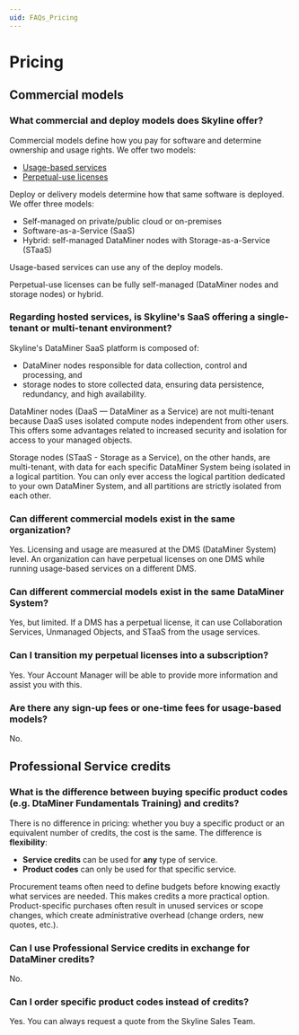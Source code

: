 ```yaml
---
uid: FAQs_Pricing
---
```


# Pricing

## Commercial models

### What commercial and deploy models does Skyline offer?

Commercial models define how you pay for software and determine ownership and usage rights. We offer two models:

- [Usage-based services](xref:Pricing_Usage_based_service)
- [Perpetual-use licenses](xref:Pricing_Perpetual_Use_Licensing)

Deploy or delivery models determine how that same software is deployed. We offer three models:

- Self-managed on private/public cloud or on-premises
- Software-as-a-Service (SaaS)
- Hybrid: self-managed DataMiner nodes with Storage-as-a-Service (STaaS)

Usage-based services can use any of the deploy models.

Perpetual-use licenses can be fully self-managed (DataMiner nodes and storage nodes) or hybrid.

### Regarding hosted services, is Skyline's SaaS offering a single-tenant or multi-tenant environment?

Skyline's DataMiner SaaS platform is composed of:

- DataMiner nodes responsible for data collection, control and processing, and
- storage nodes to store collected data, ensuring data persistence, redundancy, and high availability.

DataMiner nodes (DaaS — DataMiner as a Service) are not multi-tenant because DaaS uses isolated compute nodes independent from other users. This offers some advantages related to increased security and isolation for access to your managed objects.

Storage nodes (STaaS - Storage as a Service), on the other hands, are multi-tenant, with data for each specific DataMiner System being isolated in a logical partition. You can only ever access the logical partition dedicated to your own DataMiner System, and all partitions are strictly isolated from each other.

### Can different commercial models exist in the same organization?

Yes. Licensing and usage are measured at the DMS (DataMiner System) level. An organization can have perpetual licenses on one DMS while running usage-based services on a different DMS.

### Can different commercial models exist in the same DataMiner System?

Yes, but limited. If a DMS has a perpetual license, it can use Collaboration Services, Unmanaged Objects, and STaaS from the usage services.

### Can I transition my perpetual licenses into a subscription?

Yes. Your Account Manager will be able to provide more information and assist you with this.

### Are there any sign-up fees or one-time fees for usage-based models?

No.

## Professional Service credits

### What is the difference between buying specific product codes (e.g. DtaMiner Fundamentals Training) and credits?

There is no difference in pricing: whether you buy a specific product or an equivalent number of credits, the cost is the same. The difference is **flexibility**:

- **Service credits** can be used for **any** type of service.
- **Product codes** can only be used for that specific service.

Procurement teams often need to define budgets before knowing exactly what services are needed. This makes credits a more practical option. Product-specific purchases often result in unused services or scope changes, which create administrative overhead (change orders, new quotes, etc.).

### Can I use Professional Service credits in exchange for DataMiner credits?

No.

### Can I order specific product codes instead of credits?

Yes. You can always request a quote from the Skyline Sales Team.
